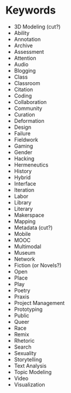 # Keywords

* 3D Modeling (cut?)
* Ability
* Annotation
* Archive
* Assessment
* Attention
* Audio
* Blogging
* Class
* Classroom 
* Citation
* Coding 
* Collaboration
* Community
* Curation
* Deformation
* Design
* Failure
* Fieldwork
* Gaming
* Gender
* Hacking
* Hermeneutics
* History
* Hybrid 
* Interface
* Iteration
* Labor
* Library 
* Literary
* Makerspace 
* Mapping
* Metadata (cut?)
* Mobile 
* MOOC
* Multimodal
* Museum
* Network
* Fiction (or Novels?)
* Open 
* Place
* Play
* Poetry
* Praxis
* Project Management
* Prototyping
* Public
* Queer
* Race
* Remix
* Rhetoric
* Search
* Sexuality 
* Storytelling
* Text Analysis
* Topic Modeling
* Video
* Visualization 
